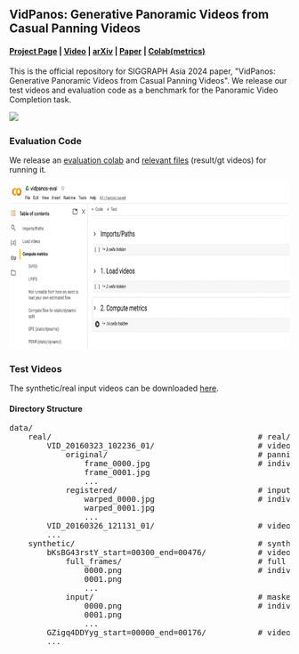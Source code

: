 ## VidPanos: Generative Panoramic Videos from Casual Panning Videos
#### [Project Page](https://vidpanos.github.io) | [Video](https://www.youtube.com/watch?v=93HHOnISoqk) | [arXiv](https://arxiv.org/abs/2410.13832) | [Paper](https://arxiv.org/pdf/2410.13832) | [Colab(metrics)](https://colab.research.google.com/drive/1yPWg5-5iNkZBglD9m4yZxgDUoE27kfbX?usp=sharing)

This is the official repository for SIGGRAPH Asia 2024 paper, "VidPanos: Generative Panoramic Videos from Casual Panning Videos". We release our test videos and evaluation code as a benchmark for the Panoramic Video Completion task.

<img src="./assets/teaser_v2.gif" width="720px"/>

### Evaluation Code
We release an [evaluation colab](https://colab.research.google.com/drive/1yPWg5-5iNkZBglD9m4yZxgDUoE27kfbX?usp=sharing) and [relevant files](https://drive.google.com/drive/folders/1u03i6w5ZdwxBOQK2FsWC6el365ysHv2Z?usp=sharing) (result/gt videos) for running it.

<img src="./assets/colab.png" height="300px"/>


### Test Videos
The synthetic/real input videos can be downloaded [here](https://drive.google.com/file/d/1drYHcr4vI3cs2IZwwo0KNJJHx8o8CMpq/view?usp=sharing).

#### Directory Structure
<pre>
data/                        
    real/                                            # real/captured videos
        VID_20160323_102236_01/                      # video #1
            original/                                # panning input video
                frame_0000.jpg                       # individual frames
                frame_0001.jpg
                ...
            registered/                              # input video projected onto panoramic canvas (individual frames)
                warped_0000.jpg                      # individual frames, rgba, mask in alpha channel
                warped_0001.jpg
                ...
        VID_20160326_121131_01/                      # video #2
        ...
    synthetic/                                       # synthetic panning videos (360 video center-cropped and masked)
        bKsBG43rstY_start=00300_end=00476/           # video #1
            full_frames/                             # full video before masking
                0000.png                             # individual frames
                0001.png
                ...
            input/                                   # masked to synthesize camera panning
                0000.png                             # individual frames, rgba, mask in alpha channel
                0001.png
                ...
        GZigq4DDYyg_start=00000_end=00176/           # video #2
        ...
</pre>


